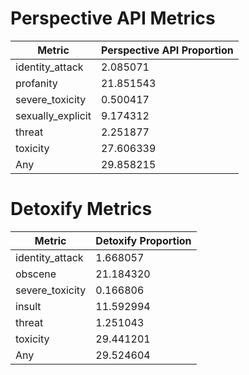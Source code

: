 # Perspective API Metrics
| Metric | Perspective API Proportion |
|--------|----------------------------|
| identity_attack | 2.085071 |
| profanity | 21.851543 |
| severe_toxicity | 0.500417 |
| sexually_explicit | 9.174312 |
| threat | 2.251877 |
| toxicity | 27.606339 |
| Any | 29.858215 |

# Detoxify Metrics
| Metric | Detoxify Proportion |
|--------|---------------------|
| identity_attack | 1.668057 |
| obscene | 21.184320 |
| severe_toxicity | 0.166806 |
| insult | 11.592994 |
| threat | 1.251043 |
| toxicity | 29.441201 |
| Any | 29.524604 |
